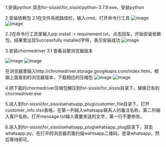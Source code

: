1.安装python
双击for-sissis\for_sissis\python-3.7.9.exe，安装python

2.安装依赖包
2.1在文件系统路径栏，输入cmd，打开命令行工具
![image](https://github.com/liuxin30/for-sissis/raw/feature/lx/for_sissis/images/Snipaste_2020-11-08_17-06-42.png)
![image](https://github.com/liuxin30/for-sissis/blob/feature/lx/for_sissis/images/Snipaste_2020-11-08_17-07-06.png)

2.2在命令行工具里输入pip install -r requirement.txt，点击回车，开始安装依赖包，结果里出现Successfully installed字样，表示安装成功
![image](https://github.com/liuxin30/for-sissis/blob/feature/lx/for_sissis/images/Snipaste_2020-11-08_17-08-53.png)

3.安装chormedriver
3.1 查看谷歌浏览器版本

![image](https://github.com/liuxin30/for-sissis/blob/feature/lx/for_sissis/images/Snipaste_2020-11-08_17-11-07.png)
![image](https://github.com/liuxin30/for-sissis/blob/feature/lx/for_sissis/images/Snipaste_2020-11-08_17-12-06.png)

在浏览器里输入http://chromedriver.storage.googleapis.com/index.html，根据上面查到的浏览器版本，下载相应的压缩包
![image](https://github.com/liuxin30/for-sissis/blob/feature/lx/for_sissis/images/Snipaste_2020-11-08_17-15-48.png)
![image](https://github.com/liuxin30/for-sissis/blob/feature/lx/for_sissis/images/Snipaste_2020-11-08_17-16-15.png)

4.把下载的chormedriver压缩包解压到for-sissis\for_sissis目录下，替换已有的chormedriver.exe

5.进入到for-sissis\for_sissis\whatsapp_plug\customer_file目录下，打开customer_info.xlsx表格，在第一列输入whatsapp联系人的备注名称，第二列输入客户名称。打开message.txt输入需要发送的文字，第一行不要修改。

6.进入到for-sissis\for_sissis\whatsapp_plug\whatsapp_plug目录下，双击whatsapp.py。在打开的浏览器页面扫描wahtsapp二维码，登录whatsapp，然后等待即可。
